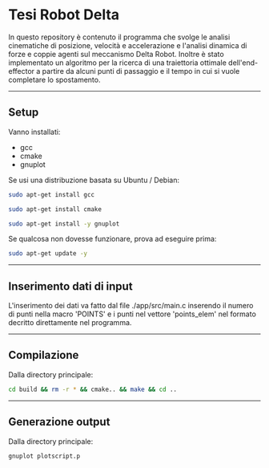 Tesi Robot Delta
================

In questo repository è contenuto il programma che svolge le analisi cinematiche di posizione, velocità e accelerazione e l'analisi dinamica di forze e coppie agenti sul meccanismo Delta Robot.
Inoltre è stato implementato un algoritmo per la ricerca di una traiettoria ottimale dell'end-effector a partire da alcuni punti di passaggio e il tempo in cui si vuole completare lo spostamento.

---
## Setup

Vanno installati:

- gcc
- cmake
- gnuplot

Se usi una distribuzione basata su Ubuntu / Debian:

```bash
sudo apt-get install gcc
```

```bash
sudo apt-get install cmake
```

```bash
sudo apt-get install -y gnuplot
```

Se qualcosa non dovesse funzionare, prova ad eseguire prima:

```bash
sudo apt-get update -y
```

---
## Inserimento dati di input

L'inserimento dei dati va fatto dal file ./app/src/main.c inserendo il numero di punti nella macro 'POINTS' e i punti nel vettore 'points_elem' nel formato decritto direttamente nel programma.

---
## Compilazione

Dalla directory principale:

```bash
cd build && rm -r * && cmake.. && make && cd ..
```

---
## Generazione output

Dalla directory principale:

```bash
gnuplot plotscript.p
```